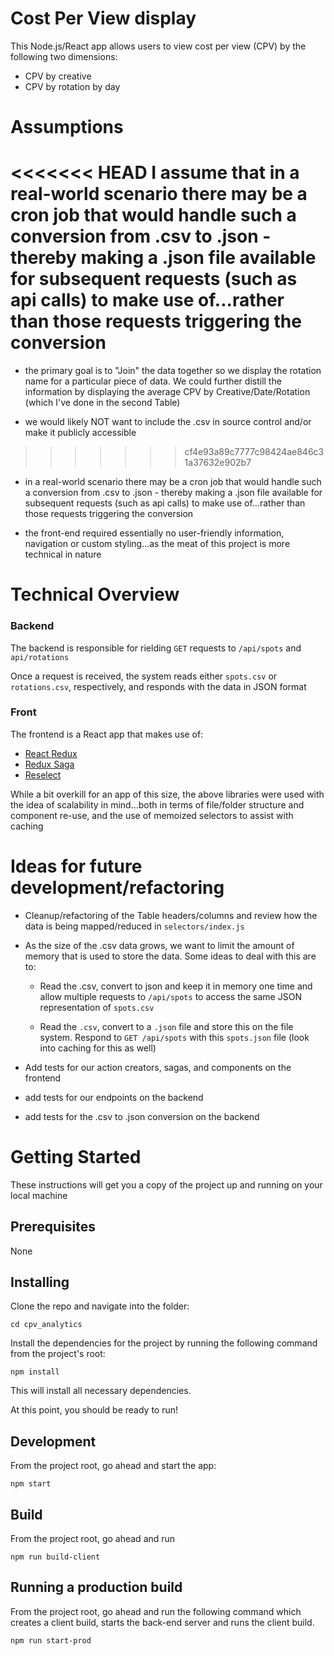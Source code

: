 # Cost Per View display

This Node.js/React app allows users to view cost per view (CPV) by the following two dimensions:

  - CPV by creative
  - CPV by rotation by day


# Assumptions

<<<<<<< HEAD
I assume that in a real-world scenario there may be a cron job that would handle such a conversion from .csv to .json - thereby making a .json file available for subsequent requests (such as api calls) to make use of...rather than those requests triggering the conversion 
=======
- the primary goal is to "Join" the data together so we display the rotation name for a particular piece of data.  We could further distill the information by displaying the average CPV by  Creative/Date/Rotation (which I've done in the second Table)

- we would likely NOT want to include the .csv in source control and/or make it publicly accessible 
>>>>>>> cf4e93a89c7777c98424ae846c31a37632e902b7

- in a real-world scenario there may be a cron job that would handle such a conversion from .csv to .json - thereby making a .json file available for subsequent requests (such as api calls) to make use of...rather than those requests triggering the conversion 

- the front-end required essentially no user-friendly information, navigation or custom styling...as the meat of this project is more technical in nature

# Technical Overview

### Backend
The backend is responsible for rielding `GET` requests to `/api/spots` and `api/rotations`

Once a request is received, the system reads either `spots.csv` or `rotations.csv`, respectively, and responds with the data in JSON format

### Front

The frontend is a React app that makes use of:

- [React Redux](https://redux.js.org/basics/usage-with-react)
- [Redux Saga](https://github.com/redux-saga/redux-saga)
- [Reselect](https://github.com/reduxjs/reselect)

While a bit overkill for an app of this size, the above libraries were used with the idea of scalability in mind...both in terms of file/folder structure and component re-use, and the use of memoized selectors to assist with caching

# Ideas for future development/refactoring
- Cleanup/refactoring of the Table headers/columns and review how the data is being mapped/reduced in `selectors/index.js`
- As the size of the .csv data grows, we want to limit the amount of memory that is used to store the data. Some ideas to deal with this are to: 
  - Read the .csv, convert to json and keep it in memory one time and allow multiple requests to `/api/spots` to access the same JSON representation of `spots.csv`

   - Read the `.csv`, convert to a `.json` file and store this on the file system.  Respond to `GET /api/spots` with this `spots.json` file (look into caching for this as well)

- Add tests for our action creators, sagas, and components on the frontend
- add tests for our endpoints on the backend
- add tests for the .csv to .json conversion on the backend

# Getting Started

These instructions will get you a copy of the project up and running on your local machine


## Prerequisites

None

## Installing

Clone the repo and navigate into the folder:

```
cd cpv_analytics
```

Install the dependencies for the project by running the following command from the project's root:

```
npm install
```

This will install all necessary dependencies.  


At this point, you should be ready to run!


## Development

From the project root, go ahead and start the app:

```
npm start
```


## Build

From the project root, go ahead and run 

```
npm run build-client
```


## Running a production build

From the project root, go ahead and run the following command which creates a client build, starts the back-end server and runs the client build.

```
npm run start-prod

```
